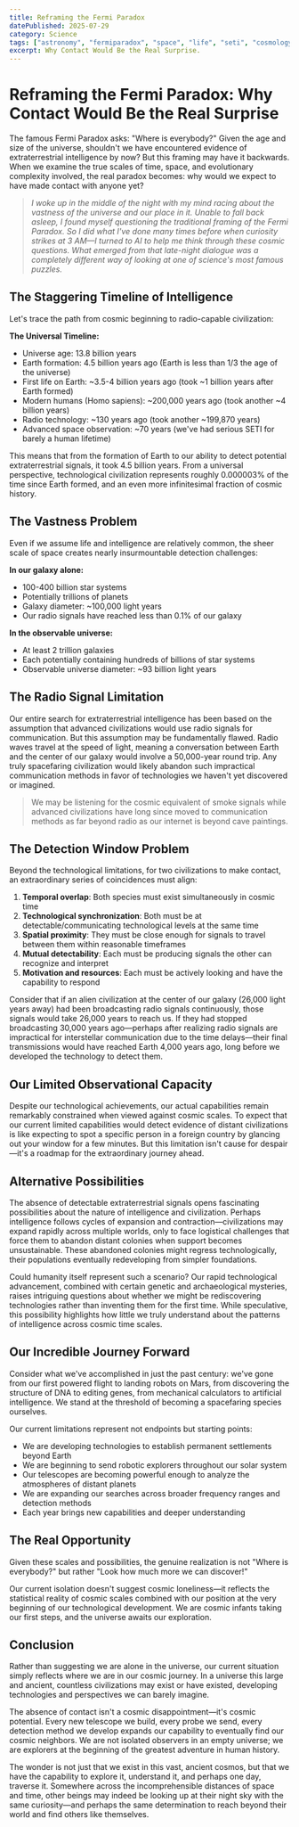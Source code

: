 ```yaml
---
title: Reframing the Fermi Paradox
datePublished: 2025-07-29
category: Science
tags: ["astronomy", "fermiparadox", "space", "life", "seti", "cosmology", "AI conversations", "claude.ai"]
excerpt: Why Contact Would Be the Real Surprise.
---
```

# Reframing the Fermi Paradox: Why Contact Would Be the Real Surprise

The famous Fermi Paradox asks: "Where is everybody?" Given the age and size of the universe, shouldn't we have encountered evidence of extraterrestrial intelligence by now? But this framing may have it backwards. When we examine the true scales of time, space, and evolutionary complexity involved, the real paradox becomes: why would we expect to have made contact with anyone yet?

> *I woke up in the middle of the night with my mind racing about the vastness of the universe and our place in it. Unable to fall back asleep, I found myself questioning the traditional framing of the Fermi Paradox. So I did what I've done many times before when curiosity strikes at 3 AM—I turned to AI to help me think through these cosmic questions. What emerged from that late-night dialogue was a completely different way of looking at one of science's most famous puzzles.*

## The Staggering Timeline of Intelligence

Let's trace the path from cosmic beginning to radio-capable civilization:

**The Universal Timeline:**
- Universe age: 13.8 billion years
- Earth formation: 4.5 billion years ago (Earth is less than 1/3 the age of the universe)
- First life on Earth: ~3.5-4 billion years ago (took ~1 billion years after Earth formed)
- Modern humans (Homo sapiens): ~200,000 years ago (took another ~4 billion years)
- Radio technology: ~130 years ago (took another ~199,870 years)
- Advanced space observation: ~70 years (we've had serious SETI for barely a human lifetime)

This means that from the formation of Earth to our ability to detect potential extraterrestrial signals, it took 4.5 billion years. From a universal perspective, technological civilization represents roughly 0.000003% of the time since Earth formed, and an even more infinitesimal fraction of cosmic history.

## The Vastness Problem

Even if we assume life and intelligence are relatively common, the sheer scale of space creates nearly insurmountable detection challenges:

**In our galaxy alone:**
- 100-400 billion star systems
- Potentially trillions of planets
- Galaxy diameter: ~100,000 light years
- Our radio signals have reached less than 0.1% of our galaxy

**In the observable universe:**
- At least 2 trillion galaxies
- Each potentially containing hundreds of billions of star systems
- Observable universe diameter: ~93 billion light years

## The Radio Signal Limitation

Our entire search for extraterrestrial intelligence has been based on the assumption that advanced civilizations would use radio signals for communication. But this assumption may be fundamentally flawed. Radio waves travel at the speed of light, meaning a conversation between Earth and the center of our galaxy would involve a 50,000-year round trip. Any truly spacefaring civilization would likely abandon such impractical communication methods in favor of technologies we haven't yet discovered or imagined.

> We may be listening for the cosmic equivalent of smoke signals while advanced civilizations have long since moved to communication methods as far beyond radio as our internet is beyond cave paintings.

## The Detection Window Problem

Beyond the technological limitations, for two civilizations to make contact, an extraordinary series of coincidences must align:

1. **Temporal overlap**: Both species must exist simultaneously in cosmic time
2. **Technological synchronization**: Both must be at detectable/communicating technological levels at the same time
3. **Spatial proximity**: They must be close enough for signals to travel between them within reasonable timeframes
4. **Mutual detectability**: Each must be producing signals the other can recognize and interpret
5. **Motivation and resources**: Each must be actively looking and have the capability to respond

Consider that if an alien civilization at the center of our galaxy (26,000 light years away) had been broadcasting radio signals continuously, those signals would take 26,000 years to reach us. If they had stopped broadcasting 30,000 years ago—perhaps after realizing radio signals are impractical for interstellar communication due to the time delays—their final transmissions would have reached Earth 4,000 years ago, long before we developed the technology to detect them.

## Our Limited Observational Capacity

Despite our technological achievements, our actual capabilities remain remarkably constrained when viewed against cosmic scales. To expect that our current limited capabilities would detect evidence of distant civilizations is like expecting to spot a specific person in a foreign country by glancing out your window for a few minutes. But this limitation isn't cause for despair—it's a roadmap for the extraordinary journey ahead.

## Alternative Possibilities

The absence of detectable extraterrestrial signals opens fascinating possibilities about the nature of intelligence and civilization. Perhaps intelligence follows cycles of expansion and contraction—civilizations may expand rapidly across multiple worlds, only to face logistical challenges that force them to abandon distant colonies when support becomes unsustainable. These abandoned colonies might regress technologically, their populations eventually redeveloping from simpler foundations.

Could humanity itself represent such a scenario? Our rapid technological advancement, combined with certain genetic and archaeological mysteries, raises intriguing questions about whether we might be rediscovering technologies rather than inventing them for the first time. While speculative, this possibility highlights how little we truly understand about the patterns of intelligence across cosmic time scales.

## Our Incredible Journey Forward

Consider what we've accomplished in just the past century: we've gone from our first powered flight to landing robots on Mars, from discovering the structure of DNA to editing genes, from mechanical calculators to artificial intelligence. We stand at the threshold of becoming a spacefaring species ourselves.

Our current limitations represent not endpoints but starting points:
- We are developing technologies to establish permanent settlements beyond Earth
- We are beginning to send robotic explorers throughout our solar system
- Our telescopes are becoming powerful enough to analyze the atmospheres of distant planets
- We are expanding our searches across broader frequency ranges and detection methods
- Each year brings new capabilities and deeper understanding

## The Real Opportunity

Given these scales and possibilities, the genuine realization is not "Where is everybody?" but rather "Look how much more we can discover!"

Our current isolation doesn't suggest cosmic loneliness—it reflects the statistical reality of cosmic scales combined with our position at the very beginning of our technological development. We are cosmic infants taking our first steps, and the universe awaits our exploration.

## Conclusion

Rather than suggesting we are alone in the universe, our current situation simply reflects where we are in our cosmic journey. In a universe this large and ancient, countless civilizations may exist or have existed, developing technologies and perspectives we can barely imagine.

The absence of contact isn't a cosmic disappointment—it's cosmic potential. Every new telescope we build, every probe we send, every detection method we develop expands our capability to eventually find our cosmic neighbors. We are not isolated observers in an empty universe; we are explorers at the beginning of the greatest adventure in human history.

The wonder is not just that we exist in this vast, ancient cosmos, but that we have the capability to explore it, understand it, and perhaps one day, traverse it. Somewhere across the incomprehensible distances of space and time, other beings may indeed be looking up at their night sky with the same curiosity—and perhaps the same determination to reach beyond their world and find others like themselves.
